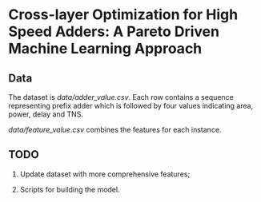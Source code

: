 # Cross-layer Optimization for High Speed Adders: A Pareto Driven Machine Learning Approach

## Data

The dataset is *data/adder_value.csv*. Each row contains a sequence representing prefix adder which is followed by four values indicating area, power, delay and TNS.

*data/feature_value.csv* combines the features for each instance.

## TODO

1. Update dataset with more comprehensive features;

2. Scripts for building the model.
